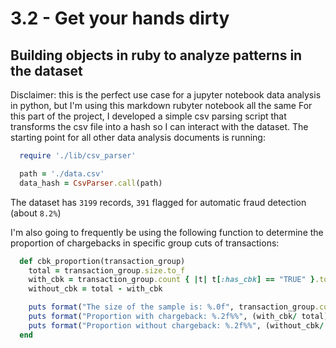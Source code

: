 # 3.2 - Get your hands dirty

## Building objects in ruby to analyze patterns in the dataset

  Disclaimer: this is the perfect use case for a jupyter notebook data analysis in python, but I'm using this markdown rubyter notebook all the same
  For this part of the project, I developed a simple csv parsing script that transforms the csv file into a hash so I can interact with the dataset.
  The starting point for all other data analysis documents is running:

  ```rb
    require './lib/csv_parser'

    path = './data.csv'
    data_hash = CsvParser.call(path)
  ```

  The dataset has `3199` records, `391` flagged for automatic fraud detection (about `8.2%`)

  I'm also going to frequently be using the following function to determine the proportion of chargebacks in specific group cuts of transactions:

  ```rb
    def cbk_proportion(transaction_group)
      total = transaction_group.size.to_f
      with_cbk = transaction_group.count { |t| t[:has_cbk] == "TRUE" }.to_f
      without_cbk = total - with_cbk

      puts format("The size of the sample is: %.0f", transaction_group.count)
      puts format("Proportion with chargeback: %.2f%%", (with_cbk/ total) * 100)
      puts format("Proportion without chargeback: %.2f%%", (without_cbk/ total) * 100)
    end
  ```
